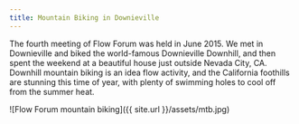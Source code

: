 ```yaml
---
title: Mountain Biking in Downieville
---
```


The fourth meeting of Flow Forum was held in June 2015. We met in Downieville and biked the world-famous Downieville Downhill, and then spent the weekend at a beautiful house just outside Nevada City, CA. Downhill mountain biking is an idea flow activity, and the California foothills are stunning this time of year, with plenty of swimming holes to cool off from the summer heat.

![Flow Forum mountain biking]({{ site.url }}/assets/mtb.jpg)
